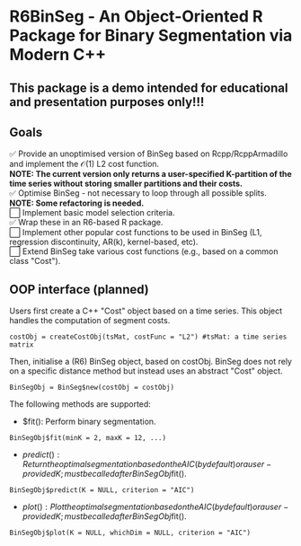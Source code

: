 # R6BinSeg - An Object-Oriented R Package for Binary Segmentation via Modern C++

## This package is a demo intended for educational and presentation purposes only!!!

## Goals

✅ Provide an unoptimised version of BinSeg based on Rcpp/RcppArmadillo and implement the $\mathcal{O}(1)$ L2 cost function.  
**NOTE: The current version only returns a user-specified K-partition of the time series without storing smaller partitions and their costs.**   
✅ Optimise BinSeg - not necessary to loop through all possible splits.    
**NOTE: Some refactoring is needed.**   
⬜ Implement basic model selection criteria.  
✅ Wrap these in an R6-based R package.  
⬜ Implement other popular cost functions to be used in BinSeg (L1, regression discontinuity, AR(k), kernel-based, etc).  
⬜ Extend BinSeg take various cost functions (e.g., based on a common class "Cost").  

## OOP interface (planned)

Users first create a C++ "Cost" object based on a time series. This object handles the computation of segment costs. 

```
costObj = createCostObj(tsMat, costFunc = "L2") #tsMat: a time series matrix
```
Then, initialise a (R6) BinSeg object, based on costObj. BinSeg does not rely on a specific distance method but instead uses an abstract "Cost" object.
```
BinSegObj = BinSeg$new(costObj = costObj)
```
The following methods are supported:

- $fit(): Perform binary segmentation.
```
BinSegObj$fit(minK = 2, maxK = 12, ...) 
```
- $predict(): Return the optimal segmentation based on the AIC (by default) or a user-provided K; must be called after BinSegObj$fit().
```
BinSegObj$predict(K = NULL, criterion = "AIC")
```
- $plot(): Plot the optimal segmentation based on the AIC (by default) or a user-provided K; must be called after BinSegObj$fit().
```
BinSegObj$plot(K = NULL, whichDim = NULL, criterion = "AIC") 
```
